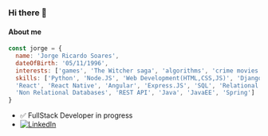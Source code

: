 ### Hi there 👋

#### About me
```javascript
const jorge = {
  name: 'Jorge Ricardo Soares',
  dateOfBirth: '05/11/1996',
  interests: ['games', 'The Witcher saga', 'algorithms', 'crime movies'],
  skills: ['Python', 'Node.JS', 'Web Development(HTML,CSS,JS)', 'Django',
  'React', 'React Native', 'Angular', 'Express.JS', 'SQL', 'Relational Databases',
  'Non Relational Databases', 'REST API', 'Java', 'JavaEE', 'Spring']
}
```
- :white_check_mark: FullStack Developer in progress
- <a href="https://www.linkedin.com/in/jorge-ricardo-soares-4031aa15a/"><img src="https://img.shields.io/badge/LinkedIn--_.svg?style=social&logo=linkedin" alt="LinkedIn"></a>
